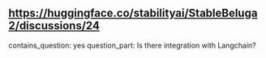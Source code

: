 ## https://huggingface.co/stabilityai/StableBeluga2/discussions/24

contains_question: yes
question_part: Is there integration with Langchain?